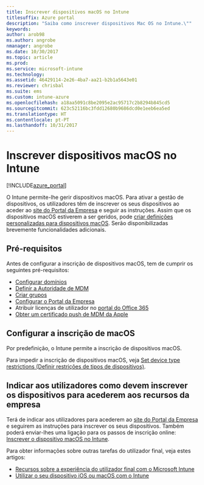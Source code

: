 ```yaml
---
title: Inscrever dispositivos macOS no Intune
titlesuffix: Azure portal
description: "Saiba como inscrever dispositivos Mac OS no Intune.\""
keywords: 
author: arob98
ms.author: angrobe
nmanager: angrobe
ms.date: 10/30/2017
ms.topic: article
ms.prod: 
ms.service: microsoft-intune
ms.technology: 
ms.assetid: 46429114-2e26-4ba7-aa21-b2b1a5643e01
ms.reviewer: chrisbal
ms.suite: ems
ms.custom: intune-azure
ms.openlocfilehash: a18aa5091c8be2095e2ac95717c2b8294b845cd5
ms.sourcegitcommit: 623c52116bc3fdd12680b9686dcd0e1eeb6ea5ed
ms.translationtype: HT
ms.contentlocale: pt-PT
ms.lasthandoff: 10/31/2017
---
```

# <a name="enroll-macos-devices-in-intune"></a>Inscrever dispositivos macOS no Intune

[!INCLUDE[azure_portal](./includes/azure_portal.md)]

O Intune permite-lhe gerir dispositivos macOS. Para ativar a gestão de dispositivos, os utilizadores têm de inscrever os seus dispositivos ao aceder ao [site do Portal da Empresa](http://portal.manage.microsoft.com) e seguir as instruções. Assim que os dispositivos macOS estiverem a ser geridos, pode [criar definições personalizadas para dispositivos macOS](custom-settings-macos.md). Serão disponibilizadas brevemente funcionalidades adicionais.

## <a name="prerequisites"></a>Pré-requisitos

Antes de configurar a inscrição de dispositivos macOS, tem de cumprir os seguintes pré-requisitos:

- [Configurar domínios](custom-domain-name-configure.md)
- [Definir a Autoridade de MDM](mdm-authority-set.md)
- [Criar grupos](https://docs.microsoft.com/intune-classic/get-started/start-with-a-paid-subscription-to-microsoft-intune-step-5)
- [Configurar o Portal da Empresa](company-portal-app.md)
- Atribuir licenças de utilizador no [portal do Office 365](http://go.microsoft.com/fwlink/p/?LinkId=698854)
- [Obter um certificado push de MDM da Apple](apple-mdm-push-certificate-get.md)

## <a name="set-up-macos-enrollment"></a>Configurar a inscrição de macOS

Por predefinição, o Intune permite a inscrição de dispositivos macOS.

Para impedir a inscrição de dispositivos macOS, veja [Set device type restrictions (Definir restrições de tipos de dispositivos)](enrollment-restrictions-set.md).

## <a name="tell-your-users-how-to-enroll-their-devices-to-access-company-resources"></a>Indicar aos utilizadores como devem inscrever os dispositivos para acederem aos recursos da empresa

Terá de indicar aos utilizadores para acederem ao [site do Portal da Empresa](http://portal.manage.microsoft.com) e seguirem as instruções para inscrever os seus dispositivos. Também poderá enviar-lhes uma ligação para os passos de inscrição online: [Inscrever o dispositivo macOS no Intune](https://docs.microsoft.com/intune-user-help/enroll-your-device-in-intune-macos).

Para obter informações sobre outras tarefas do utilizador final, veja estes artigos:

- [Recursos sobre a experiência do utilizador final com o Microsoft Intune](end-user-educate.md)
- [Utilizar o seu dispositivo iOS ou macOS com o Intune](https://docs.microsoft.com/intune-user-help/using-your-ios-or-mac-os-x-device-with-intune)

